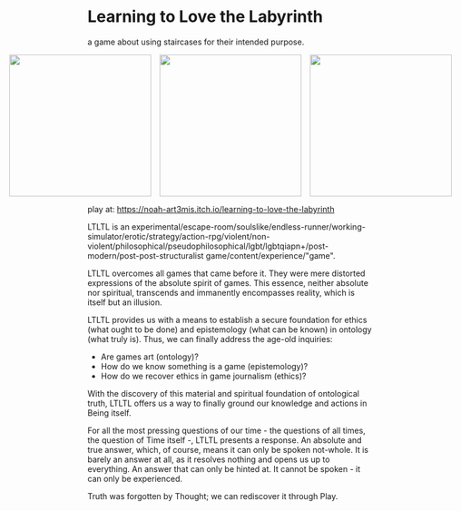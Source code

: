 # Learning to Love the Labyrinth

a game about using staircases for their intended purpose.
<div style="display: flex; justify-content: center; margin-bottom: 1em">
  <img src="https://github.com/noah-art3mis/LTLTL/assets/67103901/8d8c3b41-1625-4173-ba1b-db336f8bdfab" width="250" style="margin-right: 15px;">
  <img src="https://github.com/noah-art3mis/LTLTL/assets/67103901/6ddc0eeb-c950-4b0c-8c28-53531a0d2f8a" width="250" style="margin-right: 15px;">
  <img src="https://github.com/noah-art3mis/LTLTL/assets/67103901/53094c7a-b46e-473d-810b-1fd3b9d132f5" width="250">
</div>


play at: https://noah-art3mis.itch.io/learning-to-love-the-labyrinth

LTLTL is an experimental/escape-room/soulslike/endless-runner/working-simulator/erotic/strategy/action-rpg/violent/non-violent/philosophical/pseudophilosophical/lgbt/lgbtqiapn+/post-modern/post-post-structuralist  game/content/experience/"game".  
  
LTLTL overcomes all games that came before it. They were mere distorted expressions of the absolute spirit of games. This essence, neither absolute nor spiritual, transcends and immanently encompasses reality, which is itself but an illusion.  

LTLTL provides us with a means to establish a secure foundation for ethics (what ought to be done) and epistemology (what can be known) in ontology (what truly is). Thus, we can finally address the age-old inquiries:  

- Are games art (ontology)?  
- How do we know something is a game (epistemology)?  
- How do we recover ethics in game journalism (ethics)?  

With the discovery of this material and spiritual foundation of ontological truth, LTLTL offers us a way to finally ground our knowledge and actions in Being itself.  

For all the most pressing questions of our time - the questions of all times, the question of Time itself -, LTLTL presents a response. An absolute and true answer, which, of course, means it can only be spoken not-whole. It is barely an answer at all, as it resolves nothing and opens us up to everything. An answer that can only be hinted at. It cannot be spoken - it can only be experienced.  

Truth was forgotten by Thought; we can rediscover it through Play.  
